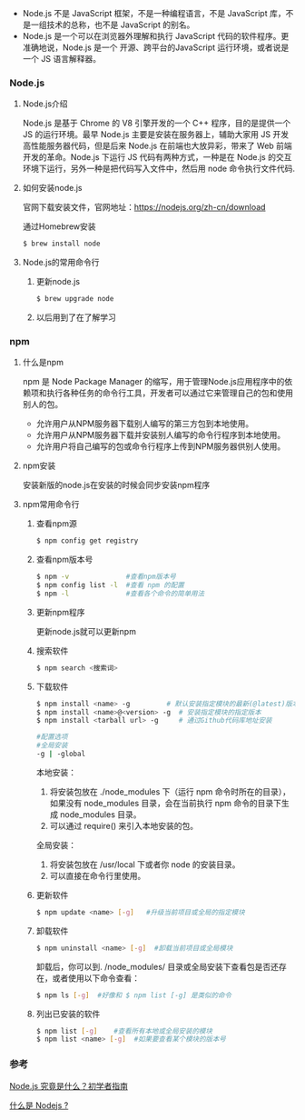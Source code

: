 - Node.js 不是 JavaScript 框架，不是一种编程语言，不是 JavaScript 库，不是一组技术的总称，也不是 JavaScript 的别名。
- Node.js 是一个可以在浏览器外理解和执行 JavaScript 代码的软件程序。更准确地说，Node.js 是一个 开源、跨平台的JavaScript 运行环境，或者说是一个 JS 语言解释器。

### Node.js

1. Node.js介绍

   Node.js 是基于 Chrome 的 V8 引擎开发的一个 C++ 程序，目的是提供一个 JS 的运行环境。最早 Node.js 主要是安装在服务器上，辅助大家用 JS 开发高性能服务器代码，但是后来 Node.js 在前端也大放异彩，带来了 Web 前端开发的革命。Node.js 下运行 JS 代码有两种方式，一种是在 Node.js 的交互环境下运行，另外一种是把代码写入文件中，然后用 node 命令执行文件代码.

2. 如何安装node.js

   官网下载安装文件，官网地址：https://nodejs.org/zh-cn/download

   通过Homebrew安装

   ```bash
   $ brew install node
   ```

3. Node.js的常用命令行

   1. 更新node.js

      ```bash
      $ brew upgrade node
      ```

      

   2. 以后用到了在了解学习

### npm

1. 什么是npm

   npm 是 Node Package Manager 的缩写，用于管理Node.js应用程序中的依赖项和执行各种任务的命令行工具，开发者可以通过它来管理自己的包和使用别人的包。

   - 允许用户从NPM服务器下载别人编写的第三方包到本地使用。
   - 允许用户从NPM服务器下载并安装别人编写的命令行程序到本地使用。
   - 允许用户将自己编写的包或命令行程序上传到NPM服务器供别人使用。

2. npm安装

   安装新版的node.js在安装的时候会同步安装npm程序

3. npm常用命令行

   1. 查看npm源
   
      ```bash
      $ npm config get registry
      ```
   
      
   
   2. 查看npm版本号
   
      ```bash
      $ npm -v              #查看npm版本号
      $ npm config list -l  #查看 npm 的配置
      $ npm -l              #查看各个命令的简单用法
      ```
   
   3. 更新npm程序
   
      更新node.js就可以更新npm
   
   4. 搜索软件
   
      ```bash
      $ npm search <搜索词> 
      ```
   
   5. 下载软件
   
      ```bash
      $ npm install <name> -g         # 默认安装指定模块的最新(@latest)版本
      $ npm install <name>@<version> -g  # 安装指定模块的指定版本
      $ npm install <tarball url> -g     # 通过Github代码库地址安装
      
      #配置选项
      #全局安装
      -g | -global 
      ```
   
      本地安装：
   
      1. 将安装包放在 ./node_modules 下（运行 npm 命令时所在的目录），如果没有 node_modules 目录，会在当前执行 npm 命令的目录下生成 node_modules 目录。
      2. 可以通过 require() 来引入本地安装的包。
   
      全局安装：
   
      1. 将安装包放在 /usr/local 下或者你 node 的安装目录。
      2. 可以直接在命令行里使用。
   
   6. 更新软件
   
      ```bash
      $ npm update <name> [-g]   #升级当前项目或全局的指定模块
      ```
   
   7. 卸载软件
   
      ```bash
      $ npm uninstall <name> [-g]  #卸载当前项目或全局模块 
      
      ```
   
      卸载后，你可以到. /node_modules/ 目录或全局安装下查看包是否还存在，或者使用以下命令查看：
   
      ```bash
      $ npm ls [-g]  #好像和 $ npm list [-g] 是类似的命令
      ```
   
   8. 列出已安装的软件
   
      ```bash
      $ npm list [-g]    #查看所有本地或全局安装的模块
      $ npm list <name> [-g]  #如果要查看某个模块的版本号
      ```
   

### 参考

[Node.js 究竟是什么？初学者指南](https://zhuanlan.zhihu.com/p/633216265)

[什么是 Nodejs ?](https://zhuanlan.zhihu.com/p/47822968)